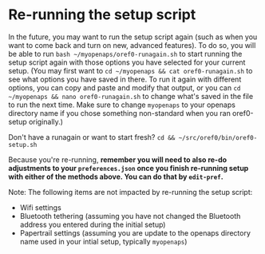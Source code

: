 # Re-running the setup script

In the future, you may want to run the setup script again (such as when you want to come back and turn on new, advanced features). To do so, you will be able to run `bash ~/myopenaps/oref0-runagain.sh` to start running the setup script again with those options you have selected for your current setup. (You may first want to `cd ~/myopenaps && cat oref0-runagain.sh` to see what options you have saved in there.  To run it again with different options, you can copy and paste and modify that output, or you can `cd ~/myopenaps && nano oref0-runagain.sh` to change what's saved in the file to run the next time.  Make sure to change `myopenaps` to your openaps directory name if you chose something non-standard when you ran oref0-setup originally.)

Don't have a runagain or want to start fresh? `cd && ~/src/oref0/bin/oref0-setup.sh`

Because you're re-running, **remember you will need to also re-do adjustments to your `preferences.json` once you finish re-running setup with either of the methods above. You can do that by `edit-pref`.** 

Note: The following items are not impacted by re-running the setup script:

- Wifi settings
- Bluetooth tethering (assuming you have not changed the Bluetooth address you entered during the initial setup)
- Papertrail settings (assuming you are update to the openaps directory name used in your intial setup, typically `myopenaps`)
